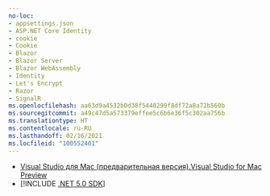 ```yaml
---
no-loc:
- appsettings.json
- ASP.NET Core Identity
- cookie
- Cookie
- Blazor
- Blazor Server
- Blazor WebAssembly
- Identity
- Let's Encrypt
- Razor
- SignalR
ms.openlocfilehash: aa63d9a4532b0d38f5440299f8df72a8a72b560b
ms.sourcegitcommit: a49c47d5a573379effee5c6b6e36f5c302aa756b
ms.translationtype: HT
ms.contentlocale: ru-RU
ms.lasthandoff: 02/16/2021
ms.locfileid: "100552401"
---
```

* [<span data-ttu-id="6ff21-101">Visual Studio для Mac (предварительная версия).</span><span class="sxs-lookup"><span data-stu-id="6ff21-101">Visual Studio for Mac Preview</span></span>](https://visualstudio.microsoft.com/vs/mac/)
* [!INCLUDE [.NET 5.0 SDK](~/includes/5.0-SDK.md)]
